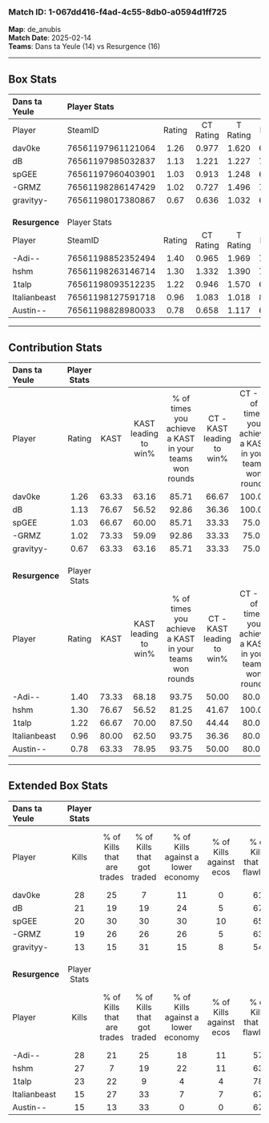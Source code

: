 ### Match ID: 1-067dd416-f4ad-4c55-8db0-a0594d1ff725  
**Map**: de_anubis  
**Match Date**: 2025-02-14  
**Teams**: Dans ta Yeule (14) vs Resurgence (16)  

---  

## Box Stats  

| **Dans ta Yeule** | Player Stats      |        |           |          |       |       |       |         |        |      |     |
| :- | :- | :-: | :-: | :-: | :-: | :-: | :-: | :-: | :-: | :-: | :-: |
| Player            | SteamID           | Rating | CT Rating | T Rating | KAST  |  ADR  | Kills | Assists | Deaths | K/D  | HS% |
| dav0ke            | 76561197961121064 |  1.26  |   0.977   |  1.620   | 63.33 | 95.8  |  28   |    5    |   22   | 1.27 | 46  |
| dB                | 76561197985032837 |  1.13  |   1.221   |  1.227   | 76.67 | 74.0  |  21   |   11    |   21   | 1.00 | 71  |
| spGEE             | 76561197960403901 |  1.03  |   0.913   |  1.248   | 66.67 | 69.0  |  20   |    6    |   19   | 1.05 | 60  |
| -GRMZ             | 76561198286147429 |  1.02  |   0.727   |  1.496   | 73.33 | 86.7  |  19   |    8    |   24   | 0.79 | 42  |
| gravityy-         | 76561198017380867 |  0.67  |   0.636   |  1.032   | 63.33 | 45.4  |  13   |    5    |   22   | 0.59 | 69  |
|                   |                   |        |           |          |       |       |       |         |        |      |     |
|                   |                   |        |           |          |       |       |       |         |        |      |     |
|                   |                   |        |           |          |       |       |       |         |        |      |     |
| **Resurgence**    | Player Stats      |        |           |          |       |       |       |         |        |      |     |
| Player            | SteamID           | Rating | CT Rating | T Rating | KAST  |  ADR  | Kills | Assists | Deaths | K/D  | HS% |
| -Adi--            | 76561198852352494 |  1.40  |   0.965   |  1.969   | 73.33 | 108.7 |  28   |   16    |   23   | 1.22 | 50  |
| hshm              | 76561198263146714 |  1.30  |   1.332   |  1.390   | 76.67 | 93.8  |  27   |    4    |   23   | 1.17 | 51  |
| 1talp             | 76561198093512235 |  1.22  |   0.946   |  1.570   | 66.67 | 80.4  |  23   |    6    |   15   | 1.53 | 26  |
| Italianbeast      | 76561198127591718 |  0.96  |   1.083   |  1.018   | 80.00 | 54.9  |  15   |    8    |   18   | 0.83 | 13  |
| Austin--          | 76561198828980033 |  0.78  |   0.658   |  1.117   | 63.33 | 57.5  |  15   |    8    |   22   | 0.68 | 60  |
---  

## Contribution Stats  

| **Dans ta Yeule** | Player Stats |       |                      |                                                        |                           |                                                             |                          |                                                            |
| :- | :-: | :-: | :-: | :-: | :-: | :-: | :-: | :-: |
| Player            |    Rating    | KAST  | KAST leading to win% | % of times you achieve a KAST in your teams won rounds | CT - KAST leading to win% | CT - % of times you achieve a KAST in your teams won rounds | T - KAST leading to win% | T - % of times you achieve a KAST in your teams won rounds |
| dav0ke            |     1.26     | 63.33 |        63.16         |                         85.71                          |           66.67           |                           100.00                            |          61.54           |                           80.00                            |
| dB                |     1.13     | 76.67 |        56.52         |                         92.86                          |           36.36           |                           100.00                            |          75.00           |                           90.00                            |
| spGEE             |     1.03     | 66.67 |        60.00         |                         85.71                          |           33.33           |                            75.00                            |          81.82           |                           90.00                            |
| -GRMZ             |     1.02     | 73.33 |        59.09         |                         92.86                          |           33.33           |                            75.00                            |          76.92           |                           100.00                           |
| gravityy-         |     0.67     | 63.33 |        63.16         |                         85.71                          |           33.33           |                            75.00                            |          90.00           |                           90.00                            |
|                   |              |       |                      |                                                        |                           |                                                             |                          |                                                            |
|                   |              |       |                      |                                                        |                           |                                                             |                          |                                                            |
|                   |              |       |                      |                                                        |                           |                                                             |                          |                                                            |
| **Resurgence**    | Player Stats |       |                      |                                                        |                           |                                                             |                          |                                                            |
| Player            |    Rating    | KAST  | KAST leading to win% | % of times you achieve a KAST in your teams won rounds | CT - KAST leading to win% | CT - % of times you achieve a KAST in your teams won rounds | T - KAST leading to win% | T - % of times you achieve a KAST in your teams won rounds |
| -Adi--            |     1.40     | 73.33 |        68.18         |                         93.75                          |           50.00           |                            80.00                            |          78.57           |                           100.00                           |
| hshm              |     1.30     | 76.67 |        56.52         |                         81.25                          |           41.67           |                           100.00                            |          72.73           |                           72.73                            |
| 1talp             |     1.22     | 66.67 |        70.00         |                         87.50                          |           44.44           |                            80.00                            |          90.91           |                           90.91                            |
| Italianbeast      |     0.96     | 80.00 |        62.50         |                         93.75                          |           36.36           |                            80.00                            |          84.62           |                           100.00                           |
| Austin--          |     0.78     | 63.33 |        78.95         |                         93.75                          |           50.00           |                            80.00                            |          100.00          |                           100.00                           |
---  

## Extended Box Stats  

| **Dans ta Yeule** | Player Stats |                            |                            |                                    |                         |                              |                                 |        |                             |                                     |                          |                               |                            |
| :- | :-: | :-: | :-: | :-: | :-: | :-: | :-: | :-: | :-: | :-: | :-: | :-: | :-: |
| Player            |    Kills     | % of Kills that are trades | % of Kills that got traded | % of Kills against a lower economy | % of Kills against ecos | % of Kills that are flawless | % of Kills that are close duels | Deaths | % of Deaths that get traded | % of Deaths against a lower economy | % of Deaths against ecos | % of Deaths that are flawless | % of Deaths that are close |
| dav0ke            |      28      |             25             |             7              |                 11                 |            0            |              61              |               14                |   22   |              9              |                  9                  |            5             |              68               |             14             |
| dB                |      21      |             19             |             19             |                 24                 |            5            |              67              |                5                |   21   |             24              |                 10                  |            0             |              62               |             5              |
| spGEE             |      20      |             30             |             30             |                 30                 |           10            |              65              |                5                |   19   |             16              |                 11                  |            0             |              74               |             11             |
| -GRMZ             |      19      |             26             |             26             |                 26                 |            5            |              63              |               16                |   24   |             21              |                  8                  |            4             |              50               |             13             |
| gravityy-         |      13      |             15             |             31             |                 15                 |            8            |              54              |                8                |   22   |             41              |                  5                  |            0             |              77               |             5              |
|                   |              |                            |                            |                                    |                         |                              |                                 |        |                             |                                     |                          |                               |                            |
|                   |              |                            |                            |                                    |                         |                              |                                 |        |                             |                                     |                          |                               |                            |
|                   |              |                            |                            |                                    |                         |                              |                                 |        |                             |                                     |                          |                               |                            |
| **Resurgence**    | Player Stats |                            |                            |                                    |                         |                              |                                 |        |                             |                                     |                          |                               |                            |
| Player            |    Kills     | % of Kills that are trades | % of Kills that got traded | % of Kills against a lower economy | % of Kills against ecos | % of Kills that are flawless | % of Kills that are close duels | Deaths | % of Deaths that get traded | % of Deaths against a lower economy | % of Deaths against ecos | % of Deaths that are flawless | % of Deaths that are close |
| -Adi--            |      28      |             21             |             25             |                 18                 |           11            |              57              |               11                |   23   |             17              |                 17                  |            4             |              61               |             13             |
| hshm              |      27      |             7              |             19             |                 22                 |           11            |              63              |               11                |   23   |             17              |                 17                  |            4             |              65               |             13             |
| 1talp             |      23      |             22             |             9              |                 4                  |            4            |              78              |                0                |   15   |             13              |                 13                  |            0             |              80               |             7              |
| Italianbeast      |      15      |             27             |             33             |                 7                  |            7            |              67              |               20                |   18   |             28              |                 17                  |            6             |              44               |             11             |
| Austin--          |      15      |             13             |             33             |                 0                  |            0            |              67              |                7                |   22   |             27              |                 14                  |            0             |              68               |             5              |
